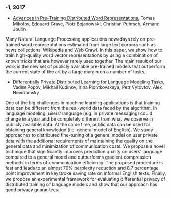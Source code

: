 ### -1, 2017
- [Advances in Pre-Training Distributed Word Representations](http://arxiv.org/abs/1712.09405v1), Tomas Mikolov, Edouard Grave, Piotr Bojanowski, Christian Puhrsch, Armand Joulin

Many Natural Language Processing applications nowadays rely on pre-trained
word representations estimated from large text corpora such as news
collections, Wikipedia and Web Crawl. In this paper, we show how to train
high-quality word vector representations by using a combination of known tricks
that are however rarely used together. The main result of our work is the new
set of publicly available pre-trained models that outperform the current state
of the art by a large margin on a number of tasks.

- [Differentially Private Distributed Learning for Language Modeling Tasks](http://arxiv.org/abs/1712.07473v2), Vadim Popov, Mikhail Kudinov, Irina Piontkovskaya, Petr Vytovtov, Alex Nevidomsky

One of the big challenges in machine learning applications is that training
data can be different from the real-world data faced by the algorithm. In
language modeling, users' language (e.g. in private messaging) could change in
a year and be completely different from what we observe in publicly available
data. At the same time, public data can be used for obtaining general knowledge
(i.e. general model of English). We study approaches to distributed fine-tuning
of a general model on user private data with the additional requirements of
maintaining the quality on the general data and minimization of communication
costs. We propose a novel technique that significantly improves prediction
quality on users' language compared to a general model and outperforms gradient
compression methods in terms of communication efficiency. The proposed
procedure is fast and leads to an almost 70% perplexity reduction and 8.7
percentage point improvement in keystroke saving rate on informal English
texts. Finally, we propose an experimental framework for evaluating
differential privacy of distributed training of language models and show that
our approach has good privacy guarantees.


